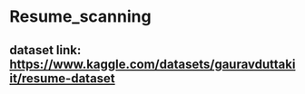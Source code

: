 ﻿# Resume_scanning

 ## dataset link: https://www.kaggle.com/datasets/gauravduttakiit/resume-dataset
